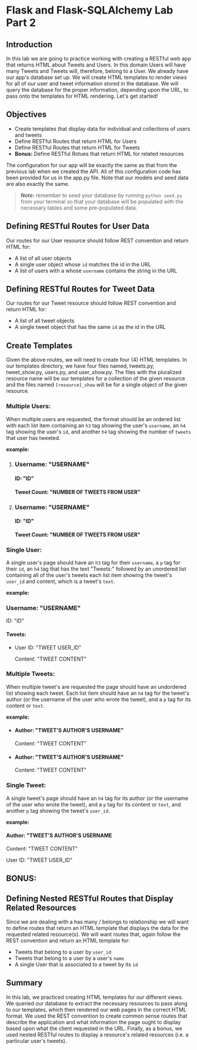 
# Flask and Flask-SQLAlchemy Lab Part 2

## Introduction
In this lab we are going to practice working with creating a RESTful web app that returns HTML about Tweets and Users. In this domain Users will have many Tweets and Tweets will, therefore, belong to a User. We already have our app's database set up. We will create HTML templates to render views for all of our user and tweet information stored in the database. We will query the database for the proper information, depending upon the URL, to pass onto the templates for HTML rendering. Let's get started!

## Objectives
* Create templates that display data for individual and collections of users and tweets
* Define RESTful Routes that return HTML for Users
* Define RESTful Routes that return HTML for Tweets
* **Bonus:** Define RESTful Rotues that return HTML for related resources

The configuration for our app will be exactly the same as that from the previous lab when we created the API. All of this configuration code has been provided for us in the app.py file. Note that our models and seed data are also exactly the same.

> **Note:** remember to seed your database by running `python seed.py` from your terminal so that your database will be populated with the necessary tables and some pre-populated data.

## Defining RESTful Routes for User Data

 Our routes for our User resource should follow REST convention and return HTML for:
 * A list of all user objects
 * A single user object whose `id` matches the id in the URL
 * A list of users with a whose `username` contains the string in the URL

## Defining RESTful Routes for Tweet Data

Our routes for our Tweet resource should follow REST convention and return HTML for:
* A list of all tweet objects
* A single tweet object that has the same `id` as the id in the URL

## Create Templates

Given the above routes, we will need to create four (4) HTML templates. In our templates directory, we have four files named, tweets.py, tweet_show.py, users.py, and user_show.py. The files with the pluralized resource name will be our templates for a collection of the given resource and the files named `[resource]_show` will be for a single object of the given resource. 

### Multiple Users:
When multiple users are requested, the format should be an ordered list with each list item containing an `h3` tag showing the user's `username`, an `h4` tag showing the user's `id`, and another `h4` tag showing the number of `tweets` that user has tweeted.

**example:**

<ol>
    <li>
        <h3>Username: "USERNAME"</h3>
        <h4>ID: "ID"</h4>
        <h4>Tweet Count: "NUMBER OF TWEETS FROM USER"</h4>
    </li>
    <li>
        <h3>Username: "USERNAME"</h3>
        <h4>ID: "ID"</h4>
        <h4>Tweet Count: "NUMBER OF TWEETS FROM USER"</h4>
    </li>
</ol>


### Single User:
A single user's page should have an `h3` tag for their `username`, a `p` tag for their `id`, an `h4` tag that has the text "Tweets:" followed by an unordered list containing all of the user's tweets each list item showing the tweet's `user_id` and content, which is a tweet's `text`.

**example:**

<h3>Username: "USERNAME"</h3>
<p>ID: "ID"</p>
<h4>Tweets:</h4>
<ul>
    <li>
        <p>User ID: "TWEET USER_ID"</p> 
        <p>Content: "TWEET CONTENT"</p>
    </li>
</ul>

### Multiple Tweets:
When multiple tweet's are requested the page should have an undordered list showing each tweet. Each list item should have an `h4` tag for the tweet's author (or the username of the user who wrote the tweet), and a `p` tag for its content or `text`.

**example:**

<ul>
    <li>
        <h4>Author: "TWEET'S AUTHOR'S USERNAME"</h4> 
        <p>Content: "TWEET CONTENT"</p>
    </li>
    <li>
        <h4>Author: "TWEET'S AUTHOR'S USERNAME"</h4> 
        <p>Content: "TWEET CONTENT"</p>
    </li>
</ul>

### Single Tweet:
A single tweet's page should have an `h4` tag for its author (or the username of the user who wrote the tweet), and a `p` tag for its content or `text`, and another `p` tag showing the tweet's `user_id`.

**example:**

<h4>Author: "TWEET'S AUTHOR'S USERNAME</h4>
<p>Content: "TWEET CONTENT"</p>
<p>User ID: "TWEET USER_ID"</p>

## BONUS:

## Defining Nested RESTful Routes that Display Related Resources

Since we are dealing with a has many / belongs to relationship we will want to define routes that return an HTML template that displays the data for the requested related resource(s). We will want routes that, again follow the REST convention and return an HTML template for:
* Tweets that belong to a user by `user_id`
* Tweets that belong to a user by a user's `name`   
* A single User that is associated to a tweet by its `id` 

## Summary

In this lab, we practiced creating HTML templates for our different views. We queried our database to extract the necessary resources to pass along to our templates, which then rendered our web pages in the correct HTML format. We used the REST convention to create common sense routes that describe the application and what information the page ought to display based upon what the client requested in the URL. Finally, as a bonus, we used nested RESTful routes to display a resource's related resources (i.e. a particular user's tweets).
